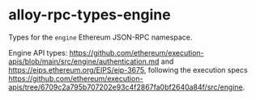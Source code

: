 # alloy-rpc-types-engine

Types for the `engine` Ethereum JSON-RPC namespace.

Engine API types:
<https://github.com/ethereum/execution-apis/blob/main/src/engine/authentication.md>
and <https://eips.ethereum.org/EIPS/eip-3675>,
following the execution specs <https://github.com/ethereum/execution-apis/tree/6709c2a795b707202e93c4f2867fa0bf2640a84f/src/engine>.
